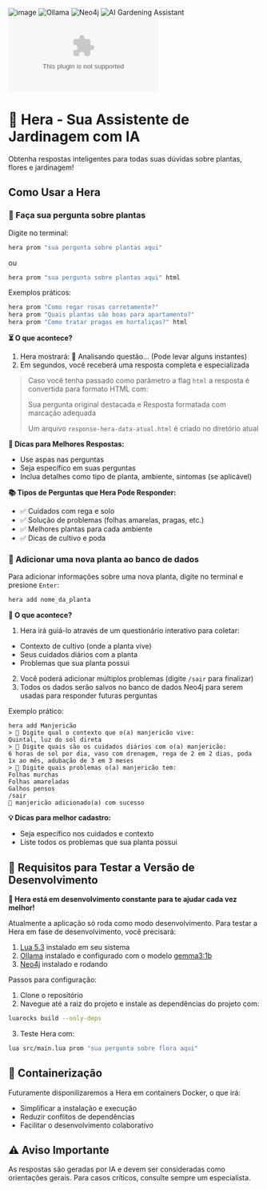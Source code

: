 ![image](https://img.shields.io/badge/Lua-2C2D72?style=for-the-badge&logo=lua&logoColor=white)
![Ollama](https://img.shields.io/badge/Ollama-7C4DFF?style=for-the-badge&logo=ollama&logoColor=white)
![Neo4j](https://img.shields.io/badge/Neo4j-018bff?style=for-the-badge&logo=neo4j&logoColor=white)
![AI Gardening Assistant](https://img.shields.io/badge/AI%20Gardening%20Assistant-4CAF50?style=for-the-badge&logo=leaf&logoColor=white)
![GitHub repo size](https://img.shields.io/github/repo-size/KauanLuc/hera.ai?style=for-the-badge)
# 🌿 Hera - Sua Assistente de Jardinagem com IA

Obtenha respostas inteligentes para todas suas dúvidas sobre plantas, flores e jardinagem!

## Como Usar a Hera

### 💬 Faça sua pergunta sobre plantas

Digite no terminal:
```bash
hera prom "sua pergunta sobre plantas aqui"
```
ou
```bash
hera prom "sua pergunta sobre plantas aqui" html
```

Exemplos práticos:
```bash
hera prom "Como regar rosas corretamente?"
hera prom "Quais plantas são boas para apartamento?"
hera prom "Como tratar pragas em hortaliças?" html
```

**⏳ O que acontece?**
1. Hera mostrará: 🤖 Analisando questão... (Pode levar alguns instantes)
2. Em segundos, você receberá uma resposta completa e especializada
> Caso você tenha passado como parâmetro a flag `html` a resposta é convertida para formato HTML com:
> 
> Sua pergunta original destacada e Resposta formatada com marcação adequada
>
> Um arquivo `response-hera-data-atual.html` é criado no diretório atual

**🌟 Dicas para Melhores Respostas:**
- Use aspas nas perguntas
- Seja específico em suas perguntas
- Inclua detalhes como tipo de planta, ambiente, sintomas (se aplicável)

**📚 Tipos de Perguntas que Hera Pode Responder:**
- ✅ Cuidados com rega e solo
- ✅ Solução de problemas (folhas amarelas, pragas, etc.)
- ✅ Melhores plantas para cada ambiente
- ✅ Dicas de cultivo e poda

### 💾 Adicionar uma nova planta ao banco de dados

Para adicionar informações sobre uma nova planta, digite no terminal e presione `Enter`:
```bash
hera add nome_da_planta
```

**📝 O que acontece?**
1. Hera irá guiá-lo através de um questionário interativo para coletar:
 - Contexto de cultivo (onde a planta vive)
 - Seus cuidados diários com a planta
 - Problemas que sua planta possui
2. Você poderá adicionar múltiplos problemas (digite `/sair` para finalizar)
3. Todos os dados serão salvos no banco de dados Neo4j para serem usadas para responder futuras perguntas

Exemplo prático:
```
hera add Manjericão
> 🤖 Digite qual o contexto que o(a) manjericão vive: 
Quintal, luz do sol direta
> 🤖 Digite quais são os cuidados diários com o(a) manjericão: 
6 horas de sol por dia, vaso com drenagem, rega de 2 em 2 dias, poda 1x ao mês, adubação de 3 em 3 meses
> 🤖 Digite quais problemas o(a) manjericão tem: 
Folhas murchas
Folhas amareladas
Galhos pensos
/sair
🤖 manjericão adicionado(a) com sucesso
```

**💡 Dicas para melhor cadastro:**
- Seja específico nos cuidados e contexto
- Liste todos os problemas que sua planta possui

## 🔧 Requisitos para Testar a Versão de Desenvolvimento
**🌱 Hera está em desenvolvimento constante para te ajudar cada vez melhor!**

Atualmente a aplicação só roda como modo desenvolvimento. Para testar a Hera em fase de desenvolvimento, você precisará:
1. [Lua 5.3](https://www.lua.org/) instalado em seu sistema
2. [Ollama](https://ollama.com/) instalado e configurado com o modelo [gemma3:1b](https://ollama.com/library/gemma3:1b)
3. [Neo4j](https://neo4j.com/) instalado e rodando

Passos para configuração:
1. Clone o repositório
2. Navegue até a raiz do projeto e instale as dependências do projeto com:
```bash
luarocks build --only-deps
```
3. Teste Hera com:
```bash
lua src/main.lua prom "sua pergunta sobre flora aqui"
```

## 🐳 Containerização
Futuramente disponilizaremos a Hera em containers Docker, o que irá:
- Simplificar a instalação e execução
- Reduzir conflitos de dependências
- Facilitar o desenvolvimento colaborativo

## ⚠️ Aviso Importante
As respostas são geradas por IA e devem ser consideradas como orientações gerais. Para casos críticos, consulte sempre um especialista.

